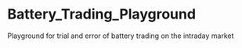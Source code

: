 # Battery_Trading_Playground
Playground for trial and error of battery trading on the intraday market
